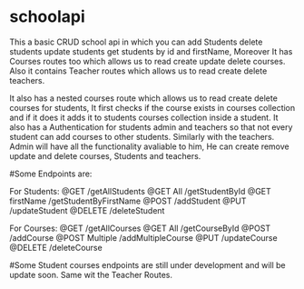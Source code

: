 # schoolapi

This a basic CRUD school api in which you can add Students delete students update students get students by id and firstName, Moreover It has Courses routes too which allows us to read create update delete courses. Also it contains Teacher routes which allows us to read create delete teachers.

It also has a nested courses route which allows us to read create delete courses for students, It first checks if the course exists in courses collection and if it does it adds it to students courses collection inside a student. It also has a Authentication for students admin and teachers so that not every student can add courses to other students. Similarly with the teachers. Admin will have all the functionality avaliable to him, He can create remove update and delete courses, Students and teachers.

#Some Endpoints are:

For Students:
@GET /getAllStudents
@GET All /getStudentById
@GET firstName /getStudentByFirstName
@POST /addStudent
@PUT /updateStudent
@DELETE /deleteStudent

For Courses:
@GET /getAllCourses
@GET All /getCourseById
@POST /addCourse
@POST Multiple /addMultipleCourse
@PUT /updateCourse
@DELETE /deleteCourse

#Some Student courses endpoints are still under development and will be update soon. Same wit the Teacher Routes.
